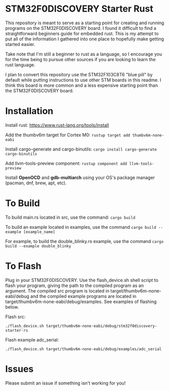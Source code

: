 # STM32F0DISCOVERY Starter Rust

This repository is meant to serve as a starting point for creating and running programs on the STM32F0DISCOVERY board. I found it difficult to find a straightforward beginners guide for embedded rust. This is my attempt to put all of the information I gathered into one place to hopefully make getting started easier.

Take note that I'm still a beginner to rust as a language, so I encourage you for the time being to pursue other sources if you are looking to learn the rust language.

I plan to convert this repository use the STM32F103C8T6 "blue pill" by default while putting instructions to use other STM boards in this readme. I think this board is more common and a less expensive starting point than the STM32F0DISCOVERY board.

# Installation

Install rust: https://www.rust-lang.org/tools/install

Add the thumbv6m target for Cortex M0: `rustup target add thumbv6m-none-eabi`

Install cargo-generate and cargo-binutils: `cargo install cargo-generate cargo-binutils`

Add llvm-tools-preview component: `rustup component add llvm-tools-preview`

Install **OpenOCD** and **gdb-multiarch** using your OS's package manager (pacman, dnf, brew, apt, etc).

# To Build

To build main.rs located in src, use the command: `cargo build`

To build an example located in examples, use the command `cargo build --example [example_name]`

For example, to build the double_blinky.rs example, use the command `cargo build --example double_blinky`

# To Flash

Plug in your STM32F0DISCOVERY. Use the flash_device.sh shell script to flash your program, giving the path to the compiled program as an argument. The compiled src program is located in target/thumbv6m-none-eabi/debug and the compiled example programs are located in target/thumbv6m-none-eabi/debug/examples. See examples of flashing below.

Flash src:

`./flash_device.sh target/thumbv6m-none-eabi/debug/stm32f0discovery-starter-rs`

Flash example adc_serial:

`./flash_device.sh target/thumbv6m-none-eabi/debug/examples/adc_serial`


# Issues

Please submit an issue if something isn't working for you!
